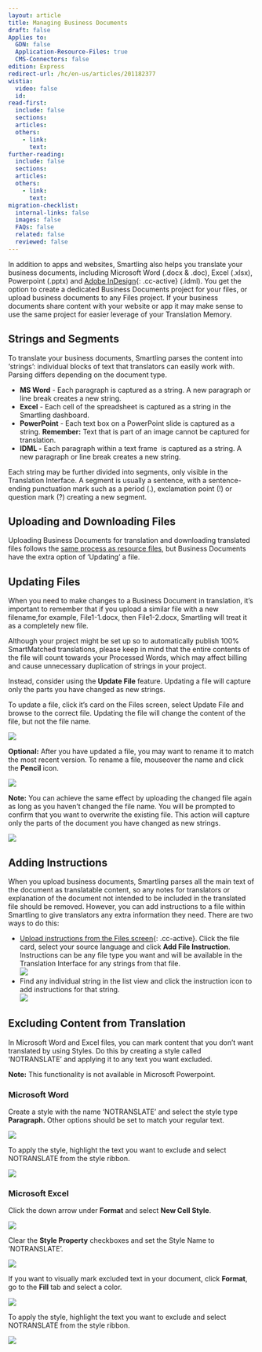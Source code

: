 ```yaml
---
layout: article
title: Managing Business Documents
draft: false
Applies to:
  GDN: false
  Application-Resource-Files: true
  CMS-Connectors: false
edition: Express
redirect-url: /hc/en-us/articles/201182377
wistia:
  video: false
  id:
read-first:
  include: false
  sections:
  articles:
  others:
    - link:
      text:
further-reading:
  include: false
  sections:
  articles:
  others:
    - link:
      text:
migration-checklist:
  internal-links: false
  images: false
  FAQs: false
  related: false
  reviewed: false
---
```



In addition to apps and websites, Smartling also helps you translate your business documents, including Microsoft Word (.docx & .doc), Excel (.xlsx), Powerpoint (.pptx) and [Adobe InDesign](){: .cc-active} (.idml). You get the option to create a dedicated Business Documents project for your files, or upload business documents to any Files project. If your business documents share content with your website or app it may make sense to use the same project for easier leverage of your Translation Memory.

## Strings and Segments

To translate your business documents, Smartling parses the content into ‘strings’: individual blocks of text that translators can easily work with. Parsing differs depending on the document type.

* **MS Word** - Each paragraph is captured as a string. A new paragraph or line break creates a new string.
* **Excel** - Each cell of the spreadsheet is captured as a string in the Smartling dashboard.
* **PowerPoint** - Each text box on a PowerPoint slide is captured as a string. **Remember:** Text that is part of an image cannot be captured for translation.
* **IDML -** Each paragraph within a text frame &nbsp;is captured as a string. A new paragraph or line break creates a new string.


Each string may be further divided into segments, only visible in the Translation Interface. A segment is usually a sentence, with a sentence-ending punctuation mark such as a period (.), exclamation point (!) or question mark (?) creating a new segment.

## Uploading and Downloading Files

Uploading Business Documents for translation and downloading translated files follows the [same process as resource files](/hc/en-us/articles/201468376), but Business Documents have the extra option of ‘Updating’ a file.

## Updating Files

When you need to make changes to a Business Document in translation, it’s important to remember that if you upload a similar file with a new filename,for example, File1-1.docx, then File1-2.docx, Smartling will treat it as a completely new file.

Although your project might be set up so to automatically publish 100% SmartMatched translations, please keep in mind that the entire contents of the file will count towards your Processed Words, which may affect billing and cause unnecessary duplication of strings in your project.

Instead, consider using the **Update File** feature. Updating a file will capture only the parts you have changed as new strings.

To update a file, click it’s card on the Files screen, select Update File and browse to the correct file. Updating the file will change the content of the file, but not the file name.

![](/uploads/versions/smartling___manage_files-1---x----868-729x---.png)

**Optional:** After you have updated a file, you may want to rename it to match the most recent version. To rename a file, mouseover the name and click the **Pencil** icon.

![](/uploads/versions/business_documents_overview_-_google_docs---x----346-398x---.png)

**Note:** You can achieve the same effect by uploading the changed file again as long as you haven’t changed the file name. You will be prompted to confirm that you want to overwrite the existing file. This action will capture only the parts of the document you have changed as new strings.

![](/uploads/versions/smartling___manage_files-2---x----1552-536x---.png)

## Adding Instructions

When you upload business documents, Smartling parses all the main text of the document as translatable content, so any notes for translators or explanation of the document not intended to be included in the translated file should be removed. However, you can add instructions to a file within Smartling to give translators any extra information they need. There are two ways to do this:

* [Upload instructions from the Files screen](){: .cc-active}. Click the file card, select your source language and click **Add File Instruction**. Instructions can be any file type you want and will be available in the Translation Interface for any strings from that file.
  <br>![](/uploads/versions/smartling___manage_files-3---x----1348-1092x---.png)
* Find any individual string in the list view and click the instruction icon to add instructions for that string.
  <br>![](/uploads/versions/smartling___translations_management-3---x----1338-520x---.png)


## Excluding Content from Translation

In Microsoft Word and Excel files, you can mark content that you don’t want translated by using Styles. Do this by creating a style called ‘NOTRANSLATE’ and applying it to any text you want excluded.

**Note:** This functionality is not available in Microsoft Powerpoint.

### Microsoft Word

Create a style with the name ‘NOTRANSLATE’ and select the style type **Paragraph.** Other options should be set to match your regular text.

![](/uploads/versions/image---x----403-508x---.jpg)

To apply the style, highlight the text you want to exclude and select NOTRANSLATE from the style ribbon.

![](/uploads/versions/image-1---x----858-513x---.jpg)

### Microsoft Excel

Click the down arrow under **Format** and select **New Cell Style**.

![](/uploads/versions/hud_window_and_workbook1---x----1423-516x---.png)

Clear the **Style Property** checkboxes and set the Style Name to ‘NOTRANSLATE’.

![](/uploads/versions/new_cell_style_and_workbook1_and_document1_and_microsoft_word---x----412-305x---.png)

If you want to visually mark excluded text in your document, click **Format**, go to the **Fill** tab and select a color.

![](/uploads/versions/format_cells_and_new_cell_style---x----988-611x---.png)

To apply the style, highlight the text you want to exclude and select NOTRANSLATE from the style ribbon.

![](/uploads/versions/screenshot_11_2_15__1_49_pm---x----973-521x---.png)